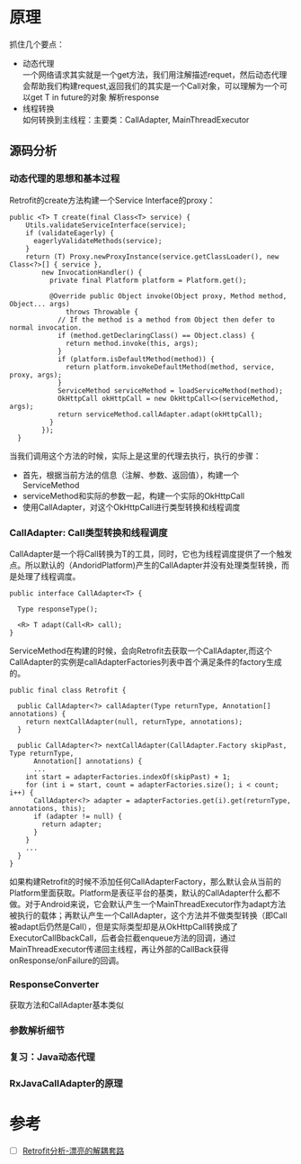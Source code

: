 # 原理
抓住几个要点：
- 动态代理  
一个网络请求其实就是一个get方法，我们用注解描述requet，然后动态代理会帮助我们构建request,返回我们的其实是一个Call<T>对象，可以理解为一个可以get T in future的对象
解析response
- 线程转换  
如何转换到主线程：主要类：CallAdapter, MainThreadExecutor

## 源码分析
### 动态代理的思想和基本过程
Retrofit的create方法构建一个Service Interface的proxy：
```
public <T> T create(final Class<T> service) {
    Utils.validateServiceInterface(service);
    if (validateEagerly) {
      eagerlyValidateMethods(service);
    }
    return (T) Proxy.newProxyInstance(service.getClassLoader(), new Class<?>[] { service },
        new InvocationHandler() {
          private final Platform platform = Platform.get();

          @Override public Object invoke(Object proxy, Method method, Object... args)
              throws Throwable {
            // If the method is a method from Object then defer to normal invocation.
            if (method.getDeclaringClass() == Object.class) {
              return method.invoke(this, args);
            }
            if (platform.isDefaultMethod(method)) {
              return platform.invokeDefaultMethod(method, service, proxy, args);
            }
            ServiceMethod serviceMethod = loadServiceMethod(method);
            OkHttpCall okHttpCall = new OkHttpCall<>(serviceMethod, args);
            return serviceMethod.callAdapter.adapt(okHttpCall);
          }
        });
  }
```
当我们调用这个方法的时候，实际上是这里的代理去执行，执行的步骤：
- 首先，根据当前方法的信息（注解、参数、返回值），构建一个ServiceMethod
- serviceMethod和实际的参数一起，构建一个实际的OkHttpCall
- 使用CallAdapter，对这个OkHttpCall进行类型转换和线程调度

### CallAdapter: Call<R>类型转换和线程调度
CallAdapter是一个将Call<R>转换为T的工具，同时，它也为线程调度提供了一个触发点。所以默认的（AndoridPlatform)产生的CallAdapter并没有处理类型转换，而是处理了线程调度。

```
public interface CallAdapter<T> {

  Type responseType();

  <R> T adapt(Call<R> call);
}
```
ServiceMethod在构建的时候，会向Retrofit去获取一个CallAdapter,而这个CallAdapter的实例是callAdapterFactories列表中首个满足条件的factory生成的。

```
public final class Retrofit {

  public CallAdapter<?> callAdapter(Type returnType, Annotation[] annotations) {
    return nextCallAdapter(null, returnType, annotations);
  }
  
  public CallAdapter<?> nextCallAdapter(CallAdapter.Factory skipPast, Type returnType,
      Annotation[] annotations) {
      ...
    int start = adapterFactories.indexOf(skipPast) + 1;
    for (int i = start, count = adapterFactories.size(); i < count; i++) {
      CallAdapter<?> adapter = adapterFactories.get(i).get(returnType, annotations, this);
      if (adapter != null) {
        return adapter;
      }
    }
    ...
  }
}
```
如果构建Retrofit的时候不添加任何CallAdapterFactory，那么默认会从当前的Platform里面获取。Platform是表征平台的基类，默认的CallAdapter什么都不做。对于Android来说，它会默认产生一个MainThreadExecutor作为adapt方法被执行的载体；再默认产生一个CallAdapter，这个方法并不做类型转换（即Call<R>被adapt后仍然是Call<R>），但是实际类型却是从OkHttpCall<R>转换成了ExecutorCallBbackCall<R>，后者会拦截enqueue方法的回调，通过MainThreadExecutor传递回主线程，再让外部的CallBack获得onResponse/onFailure的回调。

### ResponseConverter
获取方法和CallAdapter基本类似

### 参数解析细节

### 复习：Java动态代理

### RxJavaCallAdapter的原理



# 参考
- [ ] [Retrofit分析-漂亮的解耦套路](http://www.jianshu.com/p/45cb536be2f4)